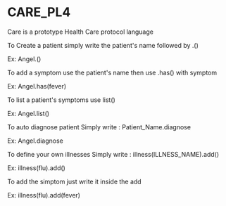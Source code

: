 # CARE_PL4

Care is a prototype Health Care protocol language

To Create a patient simply write the patient's name
followed by .()

Ex: 
Angel.()

To add a symptom use the patient's name
then use .has() with symptom

Ex:
Angel.has(fever)

To list a patient's symptoms use list()

Ex:
Angel.list()

To auto diagnose patient
    Simply write : Patient_Name.diagnose

Ex:
Angel.diagnose

To define your own illnesses
    Simply write : illness(ILLNESS_NAME).add()
    
Ex:
illness(flu).add()

To add the simptom just write it inside the add

Ex:
illness(flu).add(fever)


